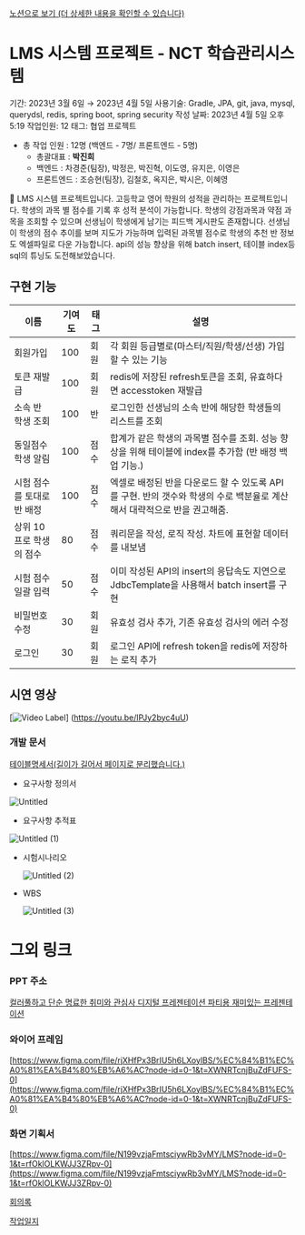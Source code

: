 [노션으로 보기 (더 상세한 내용을 확인할 수 있습니다)](https://coordinated-sunset-4f9.notion.site/LMS-NCT-61cfe7e7a0ef4a919fc45102cdb1ae9f)


# LMS 시스템 프로젝트 - NCT 학습관리시스템


기간: 2023년 3월 6일 → 2023년 4월 5일
사용기술: Gradle, JPA, git, java, mysql, querydsl, redis, spring boot, spring security
작성 날짜: 2023년 4월 5일 오후 5:19
작업인원: 12
태그: 협업 프로젝트


- 총 작업 인원 : 12명 (백엔드 - 7명/ 프론트엔드 - 5명)
    - 총괄대표 : **박진희**
    - 백엔드 : 차경준(팀장), 박정은, 박진혁, 이도영, 유지은, 이영은
    - 프론트엔드 : 조승현(팀장), 김철호, 옥지은, 박시은, 이혜영



<aside>
📝 LMS 시스템 프로젝트입니다.
고등학교 영어 학원의 성적을 관리하는 프로젝트입니다. 학생의 과목 별 점수를 기록 후 성적 분석이 가능합니다. 학생의 강점과목과 약점 과목을 조회할 수 있으며 선생님이 학생에게 남기는 피드백 게시판도 존재합니다.
선생님이 학생의 점수 추이를 보며 지도가 가능하며 입력된 과목별 점수로 학생의 추천 반 정보도 엑셀파일로 다운 가능합니다.
    api의 성능 향상을 위해 batch insert, 테이블 index등 sql의 튜닝도 도전해보았습니다.

</aside>

## 구현 기능

|이름|기여도|태그|설명|
|------|-----|-----|---|
|회원가입|100|회원|각 회원 등급별로(마스터/직원/학생/선생) 가입할 수 있는 기능|
|토큰 재발급|100|회원|redis에 저장된 refresh토큰을 조회, 유효하다면 accesstoken 재발급|
|소속 반 학생 조회|100|반|로그인한 선생님의 소속 반에 해당한 학생들의 리스트를 조회|
|동일점수 학생 알림|100|점수|합계가 같은 학생의 과목별 점수를 조회. 성능 향상을 위해 테이블에 index를 추가함 (반 배정 백업 기능.)|
|시험 점수를 토대로 반 배정|100|점수|엑셀로 배정된 반을 다운로드 할 수 있도록 API를 구현. 반의 갯수와 학생의 수로 백분율로 계산해서 대략적으로 반을 권고해줌.|
|상위 10프로 학생의 점수|80|점수|쿼리문을 작성, 로직 작성. 차트에 표현할 데이터를 내보냄|
|시험 점수 일괄 입력|50|점수|이미 작성된 API의 insert의 응답속도 지연으로 JdbcTemplate을 사용해서 batch insert를 구현|
|비밀번호 수정|30|회원|유효성 검사 추가, 기존 유효성 검사의 에러 수정|
|로그인|30|회원|로그인 API에 refresh token을 redis에 저장하는 로직 추가|

## 시연 영상
[![Video Label](http://img.youtube.com/vi/lPJy2byc4uU/0.jpg)]
(https://youtu.be/lPJy2byc4uU)



### 개발 문서

[테이블명세서(길이가 길어서 페이지로 분리했습니다.)](https://coordinated-sunset-4f9.notion.site/ac79a336f0c14872bd48a0819572e9b4)

- 요구사항 정의서
    
![Untitled](https://user-images.githubusercontent.com/110175918/230352957-1c20d526-01c3-4de2-b4b8-4fcfa83d95db.png)
    
- 요구사항 추적표
    
![Untitled (1)](https://user-images.githubusercontent.com/110175918/230353211-92267e49-e197-46be-a67f-59af12db457a.png)

    
- 시험시나리오
    
   ![Untitled (2)](https://user-images.githubusercontent.com/110175918/230353403-c8e27ffa-2243-4bd4-82ae-525b845da3a7.png)

- WBS
    
   ![Untitled (3)](https://user-images.githubusercontent.com/110175918/230353527-dedb62a9-fd20-4322-b0a1-a906b7833756.png)

# 그외 링크

### PPT 주소

[컬러풀하고 단순 명료한 취미와 관심사 디지털 프레젠테이션 파티용 재미있는 프레젠테이션](https://www.canva.com/design/DAFeoLJAiNU/ZTfasGRXLzHSC37ZdJ_9Pw/edit?utm_content=DAFeoLJAiNU&utm_campaign=designshare&utm_medium=link2&utm_source=sharebutton)


### 와이어 프레임

[https://www.figma.com/file/rjXHfPx3BrIU5h6LXoylBS/%EC%84%B1%EC%A0%81%EA%B4%80%EB%A6%AC?node-id=0-1&t=XWNRTcnjBuZdFUFS-0](https://www.figma.com/file/rjXHfPx3BrIU5h6LXoylBS/%EC%84%B1%EC%A0%81%EA%B4%80%EB%A6%AC?node-id=0-1&t=XWNRTcnjBuZdFUFS-0)

### 화면 기획서

[https://www.figma.com/file/N199vzjaFmtsciywRb3vMY/LMS?node-id=0-1&t=rfOklOLKWJJ3ZRpv-0](https://www.figma.com/file/N199vzjaFmtsciywRb3vMY/LMS?node-id=0-1&t=rfOklOLKWJJ3ZRpv-0)


[회의록](https://coordinated-sunset-4f9.notion.site/039957de06c649a291e34f0db439b27f?v=cfd6cebb463a43b786d9948749f38bca)


[작업일지](https://coordinated-sunset-4f9.notion.site/fa19995d50b644f3975b0494707c98f0?v=6c0d37fbc62745b3a6baf1f30b93736b)


